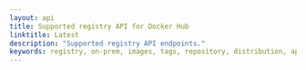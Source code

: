 ```yaml
---
layout: api
title: Supported registry API for Docker Hub
linktitle: Latest
description: "Supported registry API endpoints."
keywords: registry, on-prem, images, tags, repository, distribution, api, advanced
---
```

